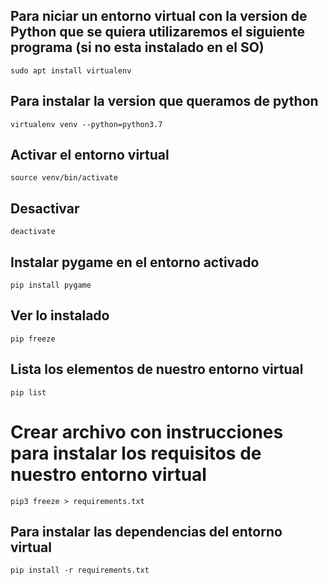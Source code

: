 ## Para niciar un entorno virtual con la version de Python que se quiera utilizaremos el siguiente programa (si no esta instalado en el SO)
    sudo apt install virtualenv

## Para instalar la version que queramos de python
    virtualenv venv --python=python3.7

## Activar el entorno virtual
    source venv/bin/activate

## Desactivar
    deactivate

## Instalar pygame en el entorno activado
    pip install pygame

## Ver lo instalado
    pip freeze

## Lista los elementos de nuestro entorno virtual
    pip list

# Crear archivo con instrucciones para instalar los requisitos de nuestro entorno virtual
    pip3 freeze > requirements.txt

## Para instalar las dependencias del entorno virtual
    pip install -r requirements.txt 





